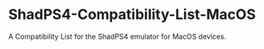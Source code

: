 # ShadPS4-Compatibility-List-MacOS
A Compatibility List for the ShadPS4 emulator for MacOS devices.
